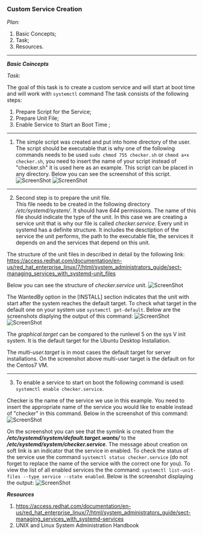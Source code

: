 

### **Custom Service Creation** ###

*Plan:*
1. Basic Concepts;
2. Task;
3. Resources.

-------
***Basic Coincepts***




*Task:*

The goal of this task is to create a custom service and will start at boot time and will work with ```systemctl``` command
The task consists of the following steps:

1. Prepare Script for the Service;
2. Prepare Unit File;
3. Enable Service to Start an Boot Time ;

_____________________

1. The simple script was created and put into home directory of the user.
The script should be executable that is why one of the following commands needs to be used ```sudo chmod 755 checker.sh``` or ```chmod a+x checker.sh```, you need to insert the name of your script instead of "checker.sh" it is used here as an example.
This script can be placed in any directory.
Below you can see the screenshot of this script.
![ScreenShot](https://github.com/irynadiudiuk/Linux_Fundamentals/blob/master/SystemD/ll.checker.sh.png)
![ScreenShot](https://github.com/irynadiudiuk/Linux_Fundamentals/blob/master/SystemD/checker.sh.png)

____________________
2. Second step is to prepare the unit file.  
This file needs to be created in the following directory */etc/systemd/system/*. It should have *644* permissions. The name of this file should indicate the type of the unit. In this case we are creating a service unit that is why our file is called *checker.service*. 
Every unit in systemd has a definite structure. It includes the desctiption of the service the unit performs, the path to the executable file, the services it depends on and the services that depend on this unit. 

The structure of the unit files in described in detail by the following link: https://access.redhat.com/documentation/en-us/red_hat_enterprise_linux/7/html/system_administrators_guide/sect-managing_services_with_systemd-unit_files 

Below you can see the structure of *checker.service* unit.
![ScreenShot](https://github.com/irynadiudiuk/Linux_Fundamentals/blob/master/SystemD/unit.file.png)

The WantedBy option in the [INSTALL] section indicates that the unit with start after the system reaches the default target. To check what target in the default one on your system use ```systemctl get-default```. Below are the screenshots displying the output of this command:
![ScreenShot](https://github.com/irynadiudiuk/Linux_Fundamentals/blob/master/SystemD/graphical.png)
![ScreenShot](https://github.com/irynadiudiuk/Linux_Fundamentals/blob/master/SystemD/multiuser.png)


The *graphical.target* can be compared to the runlevel 5 on the sys V init system. It is the default target for the Ubuntu Desktop Installation.

The *multi-user.target* is in most cases the default target for server installations. On the screenshot above multi-user target is the default on for the Centos7 VM.
 _______________________________________
 
3. To enable a service to start on boot the following command is used: ```systemctl enable checker.service```. 

Checker is the name of the service we use in this example. You need to insert the appropriate name of the service you would like to enable instead of "checker" in this command. Below in the screenshot of this command:
![ScreenShot](https://github.com/irynadiudiuk/Linux_Fundamentals/blob/master/SystemD/symlink.png)

On the screenshot you can see that the symlink is created from the ***/etc/systemd/system/default.target.wants/*** to the ***/etc/systemd/system/checker.service***.
The message about creation on soft link is an indicator that the service in enabled. To check the status of the service use the command ```systemctl status checker.service``` (do not forget to replace the name of the service with the correct one for you).
To view the list of all enabled services the the command: ```systemctl list-unit-files --type service --state enabled```. Below is the screenshot displaying the output:
![ScreenShot](https://github.com/irynadiudiuk/Linux_Fundamentals/blob/master/SystemD/checker.png)

 
 ***Resources***
 
 1. https://access.redhat.com/documentation/en-us/red_hat_enterprise_linux/7/html/system_administrators_guide/sect-managing_services_with_systemd-services
 2. UNIX and Linux System Administration Handbook


